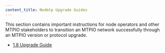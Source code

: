 ```yaml
---
content_title: Nodmtp Upgrade Guides
---
```


This section contains important instructions for node operators and other MTPIO stakeholders to transition an MTPIO network successfully through an MTPIO version or protocol upgrade.

* [1.8 Upgrade Guide](1.8-upgrade-guide.md)
